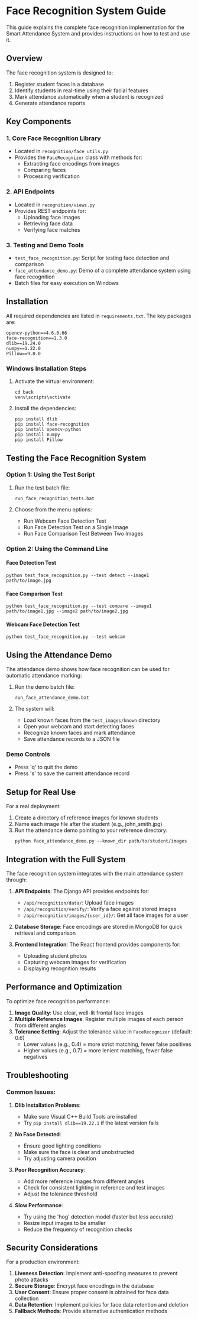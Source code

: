 # Face Recognition System Guide

This guide explains the complete face recognition implementation for the Smart Attendance System and provides instructions on how to test and use it.

## Overview

The face recognition system is designed to:
1. Register student faces in a database
2. Identify students in real-time using their facial features
3. Mark attendance automatically when a student is recognized
4. Generate attendance reports

## Key Components

### 1. Core Face Recognition Library
- Located in `recognition/face_utils.py`
- Provides the `FaceRecognizer` class with methods for:
  - Extracting face encodings from images
  - Comparing faces
  - Processing verification

### 2. API Endpoints
- Located in `recognition/views.py`
- Provides REST endpoints for:
  - Uploading face images
  - Retrieving face data
  - Verifying face matches

### 3. Testing and Demo Tools
- `test_face_recognition.py`: Script for testing face detection and comparison
- `face_attendance_demo.py`: Demo of a complete attendance system using face recognition
- Batch files for easy execution on Windows

## Installation

All required dependencies are listed in `requirements.txt`. The key packages are:

```
opencv-python==4.6.0.66
face-recognition==1.3.0
dlib==19.24.0
numpy==1.22.0
Pillow==9.0.0
```

### Windows Installation Steps

1. Activate the virtual environment:
   ```
   cd back
   venv\scripts\activate
   ```

2. Install the dependencies:
   ```
   pip install dlib
   pip install face-recognition
   pip install opencv-python
   pip install numpy
   pip install Pillow
   ```

## Testing the Face Recognition System

### Option 1: Using the Test Script

1. Run the test batch file:
   ```
   run_face_recognition_tests.bat
   ```

2. Choose from the menu options:
   - Run Webcam Face Detection Test
   - Run Face Detection Test on a Single Image
   - Run Face Comparison Test Between Two Images

### Option 2: Using the Command Line

#### Face Detection Test
```
python test_face_recognition.py --test detect --image1 path/to/image.jpg
```

#### Face Comparison Test
```
python test_face_recognition.py --test compare --image1 path/to/image1.jpg --image2 path/to/image2.jpg
```

#### Webcam Face Detection Test
```
python test_face_recognition.py --test webcam
```

## Using the Attendance Demo

The attendance demo shows how face recognition can be used for automatic attendance marking:

1. Run the demo batch file:
   ```
   run_face_attendance_demo.bat
   ```

2. The system will:
   - Load known faces from the `test_images/known` directory
   - Open your webcam and start detecting faces
   - Recognize known faces and mark attendance
   - Save attendance records to a JSON file

### Demo Controls
- Press 'q' to quit the demo
- Press 's' to save the current attendance record

## Setup for Real Use

For a real deployment:

1. Create a directory of reference images for known students
2. Name each image file after the student (e.g., john_smith.jpg)
3. Run the attendance demo pointing to your reference directory:
   ```
   python face_attendance_demo.py --known_dir path/to/student/images
   ```

## Integration with the Full System

The face recognition system integrates with the main attendance system through:

1. **API Endpoints**: The Django API provides endpoints for:
   - `/api/recognition/data/`: Upload face images
   - `/api/recognition/verify/`: Verify a face against stored images
   - `/api/recognition/images/{user_id}/`: Get all face images for a user

2. **Database Storage**: Face encodings are stored in MongoDB for quick retrieval and comparison

3. **Frontend Integration**: The React frontend provides components for:
   - Uploading student photos
   - Capturing webcam images for verification
   - Displaying recognition results

## Performance and Optimization

To optimize face recognition performance:

1. **Image Quality**: Use clear, well-lit frontal face images
2. **Multiple Reference Images**: Register multiple images of each person from different angles
3. **Tolerance Setting**: Adjust the tolerance value in `FaceRecognizer` (default: 0.6)
   - Lower values (e.g., 0.4) = more strict matching, fewer false positives
   - Higher values (e.g., 0.7) = more lenient matching, fewer false negatives

## Troubleshooting

### Common Issues:

1. **Dlib Installation Problems**:
   - Make sure Visual C++ Build Tools are installed
   - Try `pip install dlib==19.22.1` if the latest version fails

2. **No Face Detected**:
   - Ensure good lighting conditions
   - Make sure the face is clear and unobstructed
   - Try adjusting camera position

3. **Poor Recognition Accuracy**:
   - Add more reference images from different angles
   - Check for consistent lighting in reference and test images
   - Adjust the tolerance threshold

4. **Slow Performance**:
   - Try using the 'hog' detection model (faster but less accurate)
   - Resize input images to be smaller
   - Reduce the frequency of recognition checks

## Security Considerations

For a production environment:

1. **Liveness Detection**: Implement anti-spoofing measures to prevent photo attacks
2. **Secure Storage**: Encrypt face encodings in the database
3. **User Consent**: Ensure proper consent is obtained for face data collection
4. **Data Retention**: Implement policies for face data retention and deletion
5. **Fallback Methods**: Provide alternative authentication methods 